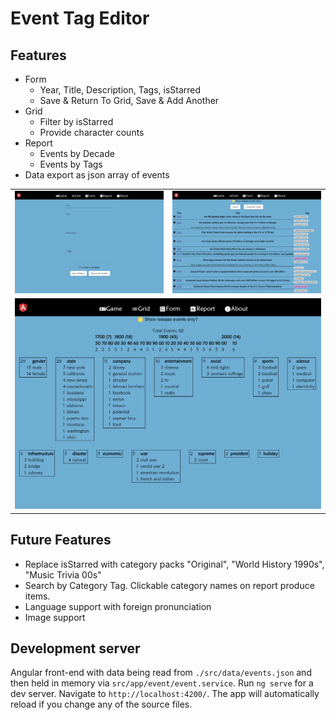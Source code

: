 # Event Tag Editor

## Features
- Form
  - Year, Title, Description, Tags, isStarred
  - Save & Return To Grid, Save & Add Another
- Grid
  - Filter by isStarred
  - Provide character counts
- Report
  - Events by Decade
  - Events by Tags
- Data export as json array of events

<table>
    <tr>
        <td><img src="./form.png"/></td>
        <td><img src="./grid.png"/></td>
    </tr>
    <tr>
        <td colspan="2"><img src="./report.png"/></td>
    </tr>
</table>


## Future Features
- Replace isStarred with category packs "Original", "World History 1990s", "Music Trivia 00s"
- Search by Category Tag. Clickable category names on report produce items.
- Language support with foreign pronunciation
- Image support

## Development server

Angular front-end with data being read from `./src/data/events.json` and then held in memory via `src/app/event/event.service`.
Run `ng serve` for a dev server. Navigate to `http://localhost:4200/`. The app will automatically reload if you change any of the source files.

